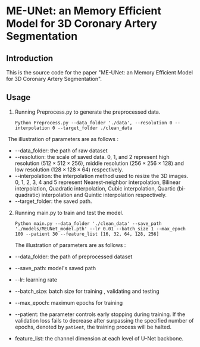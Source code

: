 # ME-UNet: an Memory Efficient Model for 3D Coronary Artery Segmentation

## Introduction

This is the source code for the paper "ME-UNet: an Memory Efficient Model for 3D Coronary Artery Segmentation". 

## Usage

1. Running Preprocess.py to generate the preprocessed data. 

   ```
   Python Preprocess.py --data_folder './data', --resolution 0 --interpolation 0 --target_folder ./clean_data
   ```

​	The illustration of parameters are as follows :

* --data_folder: the path of raw dataset
* --resolution: the scale of saved data. 0, 1, and 2 represent high resolution ($512\times 512\times 256$), middle resolution ($256\times 256\times 128$) and low resolution ($128\times 128\times 64$) respectively.
* --interpolation: the interpolation method used to resize the 3D images. 0, 1, 2, 3, 4 and 5 represent Nearest-neighbor interpolation, Bilinear interpolation, Quadratic interpolation, Cubic interpolation, Quartic (bi-quadratic) interpolation and Quintic interpolation respectively.
* --target_folder: the saved path.

2. Running main.py to train and test the model.

   ```
   Python main.py --data_folder './clean_data' --save_path './models/MEUNet_model.pth' --lr 0.01 --batch_size 1 --max_epoch 100 --patient 30 --feature_list [16, 32, 64, 128, 256]
   ```

   The illustration of parameters are as follows :

* --data_folder: the path of preprocessed dataset

* --save_path: model's saved path
* --lr: learning rate
* --batch_size: batch size for training , validating and testing
* --max_epoch: maximum epochs for training
* --patient: the parameter controls early stopping during training. If the validation loss fails to decrease after surpassing the specified number of epochs, denoted by `patient`, the training process will be halted.
* feature_list: the channel dimension at each level of U-Net backbone.

